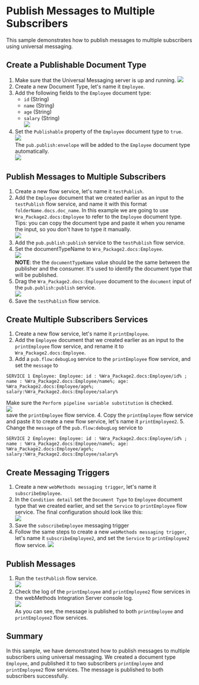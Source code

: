 # Publish Messages to Multiple Subscribers

This sample demonstrates how to publish messages to multiple subscribers using universal messaging.

## Create a Publishable Document Type
1. Make sure that the Universal Messaging server is up and running.
![](images/1.jpg)
2. Create a new Document Type, let's name it `Employee`.
3. Add the following fields to the `Employee` document type:
   * `id` (String)
   * `name` (String)
   * `age` (String)
   * `salary` (String) \
   ![](images/2.jpg)
4. Set the `Publishable` property of the `Employee` document type to `true`. \
![](images/3.jpg) \
The `pub.publish:envelope` will be added to the `Employee` document type automatically. \
![](images/4.jpg)

## Publish Messages to Multiple Subscribers
1. Create a new flow service, let's name it `testPublish`.
2. Add the `Employee` document that we created earlier as an input to the `testPublish` flow service, and name it with this format `folderName.docs.doc_name`. In this example  we are going to use `Wra_Package2.docs:Employee` to refer to the `Employee` document type. \
Tips: you can copy the document type and paste it when you rename the input, so you don't have to type it manually. \
![](images/5.jpg)
3. Add the `pub.publish:publish` service to the `testPublish` flow service.
4. Set the documentTypeName to `Wra_Package2.docs:Employee`. \
![](images/6.jpg) \
**NOTE**: the the `documentTypeName` value should be the same between the publisher and the consumer. It's used to identify the document type that will be published.
5. Drag the `Wra_Package2.docs:Employee` document to the `document` input of the `pub.publish:publish` service. \
![](images/7.jpg)
6. Save the `testPublish` flow service.

## Create Multiple Subscribers Services
1. Create a new flow service, let's name it `printEmployee`.
2. Add the `Employee` document that we created earlier as an input to the `printEmployee` flow service, and rename it to `Wra_Package2.docs:Employee`.
3. Add a `pub.flow:debugLog` service to the `printEmployee` flow service, and set the `message` to 
```
SERVICE 1 Employee: Employee: id : %Wra_Package2.docs:Employee/id% ; name : %Wra_Package2.docs:Employee/name%; age: %Wra_Package2.docs:Employee/age%; salary:%Wra_Package2.docs:Employee/salary%
```
Make sure the `Perform pipeline variable substitution` is checked. \
![](images/9.jpg) \
save the `printEmployee` flow service.
4. Copy the `printEmployee` flow service and paste it to create a new flow service, let's name it `printEmployee2`.
5. Change the `message` of the `pub.flow:debugLog` service to 
```
SERVICE 2 Employee: Employee: id : %Wra_Package2.docs:Employee/id% ; name : %Wra_Package2.docs:Employee/name%; age: %Wra_Package2.docs:Employee/age%; salary:%Wra_Package2.docs:Employee/salary%
```

## Create Messaging Triggers
1. Create a new `webMethods messaging trigger`, let's name it `subscribeEmployee`.
2. In the `Condition detail` set the `Document Type` to `Employee` document type that we created earlier, and set the `Service` to `printEmployee` flow service. The final configuration should look like this: \
![](images/10.jpg)
3. Save the `subscribeEmployee` messaging trigger
4. Follow the same steps to create a new `webMethods messaging trigger`, let's name it `subscribeEmployee2`, and set the `Service` to `printEmployee2` flow service.
![](images/11.jpg)

## Publish Messages
1. Run the `testPublish` flow service. \
![](images/12.jpg)
2. Check the log of the `printEmployee` and `printEmployee2` flow services in the webMethods Integration Server console log. \
![](images/13.jpg) \
As you can see, the message is published to both `printEmployee` and `printEmployee2` flow services.

## Summary
In this sample, we have demonstrated how to publish messages to multiple subscribers using universal messaging. We created a document type `Employee`, and published it to two subscribers `printEmployee` and `printEmployee2` flow services. The message is published to both subscribers successfully.